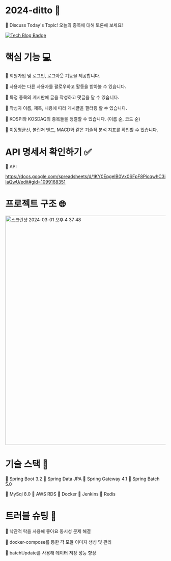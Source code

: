# 2024-ditto :monocle_face:
:seedling: Discuss Today's Topic! 오늘의 종목에 대해 토론해 보세요!

[![Tech Blog Badge](http://img.shields.io/badge/-Tech%20blog-black?style=flat-square&logo=github&link=https://m1ndy5.tistory.com/category/Toy%20Projects/Ditto%20-%20Discuss%20Today%27s%20Topic)](https://m1ndy5.tistory.com/category/Toy%20Projects/Ditto%20-%20Discuss%20Today%27s%20Topic)


# 핵심 기능 :computer:
:seedling: 회원가입 및 로그인, 로그아웃 기능을 제공합니다.

:seedling: 사용자는 다른 사용자를 팔로우하고 활동을 받아볼 수 있습니다.

:seedling: 특정 종목의 게시판에 글을 작성하고 댓글을 달 수 있습니다.

:seedling: 작성자 이름, 제목, 내용에 따라 게시글을 필터링 할 수 있습니다.

:seedling: KOSPI와 KOSDAQ의 종목들을 정렬할 수 있습니다. (이름 순, 코드 순)

:seedling: 이동평균선, 볼린저 밴드, MACD와 같은 기술적 분석 지표를 확인할 수 있습니다.


#  API 명세서 확인하기 :white_check_mark:

:seedling: API

https://docs.google.com/spreadsheets/d/1KY0EpgeIB0Vx0SFpF8PicqwhC3ilaQwU/edit#gid=1099168351

# 프로젝트 구조 :globe_with_meridians:
<img width="721" alt="스크린샷 2024-03-01 오후 4 37 48" src="https://github.com/minsungChung/2024-ditto/assets/116792686/551caf3c-4745-4538-ba50-8ecb2c19152d">

# 기술 스택 :toolbox:
:seedling: Spring Boot 3.2 
:seedling: Spring Data JPA 
:seedling: Spring Gateway 4.1 
:seedling: Spring Batch 5.0 

:seedling: MySql 8.0 
:seedling: AWS RDS 
:seedling: Docker 
:seedling: Jenkins 
:seedling: Redis 

# 트러블 슈팅 :handball_person:
:seedling: 낙관적 락을 사용해 좋아요 동시성 문제 해결

:seedling: docker-compose를 통한 각 모듈 이미지 생성 및 관리

:seedling: batchUpdate를 사용해 데이터 저장 성능 향상
